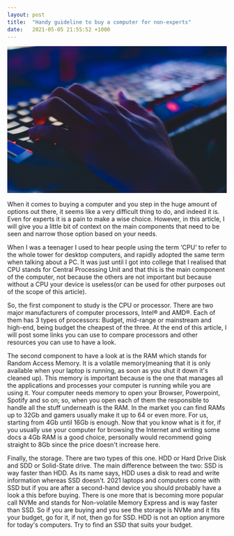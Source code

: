 ```yaml
---
layout: post
title:  "Handy guideline to buy a computer for non-experts"
date:   2021-05-05 21:55:52 +1000
---
```

![Buying a computer](/imgs/buying%20a%20computer.jpg)

When it comes to buying a computer and you step in the huge amount of options out there, it seems like a very difficult thing to do, and indeed it is. Even for experts it is a pain to make a wise choice. However, in this article, I will give you a little bit of context on the main components that need to be seen and narrow those option based on your needs. 

When I was a teenager I used to hear people using the term ‘CPU’ to refer to the whole tower for desktop computers, and rapidly adopted the same term when talking about a PC. It was just until I got into college that I realised that CPU stands for Central Processing Unit and that this is the main component of the computer, not because the others are not important but because without a CPU your device is useless(or can be used for other purposes out of the scope of this article). 

So, the first component to study is the CPU or processor. There are two major manufacturers of computer processors, Intel® and AMD®. Each of them has 3 types of processors: Budget, mid-range or mainstream and high-end, being budget the cheapest of the three. At the end of this article, I will post some links you can use to compare processors and other resources you can use to have a look.

The second component to have a look at is the RAM which stands for Random Access Memory. It is a volatile memory(meaning that it is only available when your laptop is running, as soon as you shut it down it's cleaned up). This memory is important because is the one that manages all the applications and processes your computer is running while you are using it. Your computer needs memory to open your Browser, Powerpoint, Spotify and so on; so, when you open each of them the responsible to handle all the stuff underneath is the RAM. In the market you can find RAMs up to 32Gb and gamers usually make it up to 64 or even more. For us, starting from 4Gb until 16Gb is enough. Now that you know what is it for, if you usually use your computer for browsing the Internet and writing some docs a 4Gb RAM is a good choice, personally would recommend going straight to 8Gb since the price doesn't increase here. 

Finally, the storage. There are two types of this one. HDD or Hard Drive Disk and SDD or Solid-State drive. The main difference between the two: SSD is way faster than HDD. As its name says, HDD uses a disk to read and write information whereas SSD doesn't. 2021 laptops and computers come with SSD but if you are after a second-hand device you should probably have a look a this before buying. There is one more that is becoming more popular call NVMe and stands for Non-volatile Memory Express and is way faster than SSD. So if you are buying and you see the storage is NVMe and it fits your budget, go for it, if not, then go for SSD. HDD is not an option anymore for today's computers. Try to find an SSD that suits your budget.
